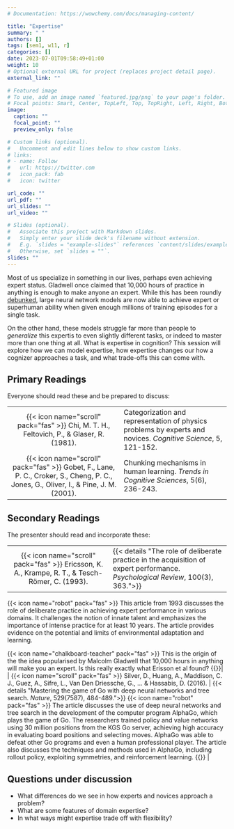 ```yaml
---
# Documentation: https://wowchemy.com/docs/managing-content/

title: "Expertise"
summary: " "
authors: []
tags: [sem1, w11, r]
categories: []
date: 2023-07-01T09:58:49+01:00
weight: 10
# Optional external URL for project (replaces project detail page).
external_link: ""

# Featured image
# To use, add an image named `featured.jpg/png` to your page's folder.
# Focal points: Smart, Center, TopLeft, Top, TopRight, Left, Right, BottomLeft, Bottom, BottomRight.
image:
  caption: ""
  focal_point: ""
  preview_only: false

# Custom links (optional).
#   Uncomment and edit lines below to show custom links.
# links:
# - name: Follow
#   url: https://twitter.com
#   icon_pack: fab
#   icon: twitter

url_code: ""
url_pdf: ""
url_slides: ""
url_video: ""

# Slides (optional).
#   Associate this project with Markdown slides.
#   Simply enter your slide deck's filename without extension.
#   E.g. `slides = "example-slides"` references `content/slides/example-slides.md`.
#   Otherwise, set `slides = ""`.
slides: ""
---
```


Most of us specialize in something in our lives, perhaps even achieving expert status. Gladwell once claimed that 10,000 hours of practice in anything is enough to make anyone an expert. While this has been roundly [debunked](https://www.6seconds.org/2022/06/20/10000-hour-rule/), large neural network models are now able to achieve expert or superhuman ability when given enough millions of training episodes for a single task.

On the other hand, these models struggle far more than people to *generalize* this expertis to even slightly different tasks, or indeed to master more than one thing at all. What is expertise in cognition? This session will explore how we can model expertise, how expertise changes our how a cognizer approaches a task, and what trade-offs this can come with.


## Primary Readings

Everyone should read these and be prepared to discuss:

|  |  |
|:----:|:-----|
| {{< icon name="scroll" pack="fas" >}} Chi, M. T. H., Feltovich, P., & Glaser, R. (1981). | Categorization and representation of physics problems by experts and novices. *Cognitive Science*, 5, 121-152. | <!-- {{< details "">}}{{< icon name="robot" pack="fas" >}} This paper investigates the categorization and representation of physics problems by experts and novices. The results indicate that experts and novices have different problem categories and representations, with experts abstracting physics principles while novices focus on literal features. {{</details>}} -->
| {{< icon name="scroll" pack="fas" >}} Gobet, F., Lane, P. C., Croker, S., Cheng, P. C., Jones, G., Oliver, I., & Pine, J. M. (2001). | Chunking mechanisms in human learning. *Trends in Cognitive Sciences*, 5(6), 236-243. |
<!-- {{< details "">}}{{< icon name="robot" pack="fas" >}} The article explores the concept of "chunking," which is the process of organizing information into meaningful units. It discusses how chunking is a crucial mechanism in human perception, learning, and cognition. The article distinguishes between goal-oriented chunking, which is deliberate and strategic, and perceptual chunking, which is automatic and continuous.

The article highlights the importance of computational models, specifically the EPAM/CHREST models, in understanding chunking mechanisms. These models provide a theoretical framework for studying chunking in various domains and allow for the prediction of chunks. The article provides examples of studies that demonstrate perceptual chunking in different contexts, such as grouping primitive stimuli and constructing perceptual chunks in memory. The article further discusses the applications of CHREST in various cognitive domains, including chess expertise and language acquisition. It emphasizes the potential of CHREST in addressing the limitations of early versions of EPAM.{{</details>}} -->

## Secondary Readings

The presenter should read and incorporate these:

|  |  |
|:----:|:-----|
| {{< icon name="scroll" pack="fas" >}} Ericsson, K. A., Krampe, R. T., & Tesch-Römer, C. (1993).  | {{< details "The role of deliberate practice in the acquisition of expert performance. *Psychological Review*, 100(3), 363.">}}
{{< icon name="robot" pack="fas" >}} This article from 1993 discusses the role of deliberate practice in achieving expert performance in various domains. It challenges the notion of innate talent and emphasizes the importance of intense practice for at least 10 years. The article provides evidence on the potential and limits of environmental adaptation and learning.

{{< icon name="chalkboard-teacher" pack="fas" >}} This is the origin of the the idea popularised by Malcolm Gladwell that 10,000 hours in anything will make you an expert. Is this really exactly what Erisson et al found?
{{</details>}}|
| {{< icon name="scroll" pack="fas" >}} Silver, D., Huang, A., Maddison, C. J., Guez, A., Sifre, L., Van Den Driessche, G., ... & Hassabis, D. (2016). | {{< details "Mastering the game of Go with deep neural networks and tree search. *Nature*, 529(7587), 484-489.">}}
{{< icon name="robot" pack="fas" >}} The article discusses the use of deep neural networks and tree search in the development of the computer program AlphaGo, which plays the game of Go. The researchers trained policy and value networks using 30 million positions from the KGS Go server, achieving high accuracy in evaluating board positions and selecting moves. AlphaGo was able to defeat other Go programs and even a human professional player. The article also discusses the techniques and methods used in AlphaGo, including rollout policy, exploiting symmetries, and reinforcement learning. {{</details>}} |


## Questions under discussion

- What differences do we see in how experts and novices approach a problem?
- What are some features of domain expertise?
- In what ways might expertise trade off with flexibility?

